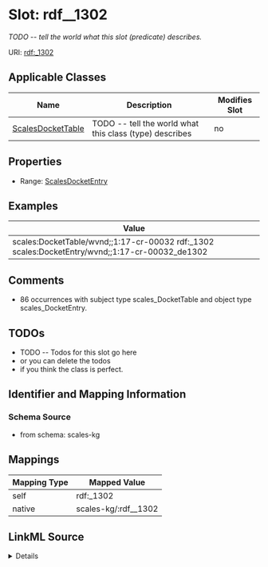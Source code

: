 

# Slot: rdf__1302


_TODO -- tell the world what this slot (predicate) describes._





URI: [rdf:_1302](http://www.w3.org/1999/02/22-rdf-syntax-ns#_1302)



<!-- no inheritance hierarchy -->





## Applicable Classes

| Name | Description | Modifies Slot |
| --- | --- | --- |
| [ScalesDocketTable](../classes/ScalesDocketTable.md) | TODO -- tell the world what this class (type) describes |  no  |







## Properties

* Range: [ScalesDocketEntry](../classes/ScalesDocketEntry.md)






## Examples

| Value |
| --- |
| scales:DocketTable/wvnd;;1:17-cr-00032 rdf:_1302 scales:DocketEntry/wvnd;;1:17-cr-00032_de1302 |

## Comments

* 86 occurrences with subject type scales_DocketTable and object type scales_DocketEntry.

## TODOs

* TODO -- Todos for this slot go here
* or you can delete the todos
* if you think the class is perfect.

## Identifier and Mapping Information







### Schema Source


* from schema: scales-kg




## Mappings

| Mapping Type | Mapped Value |
| ---  | ---  |
| self | rdf:_1302 |
| native | scales-kg/:rdf__1302 |




## LinkML Source

<details>
```yaml
name: rdf__1302
description: TODO -- tell the world what this slot (predicate) describes.
todos:
- TODO -- Todos for this slot go here
- or you can delete the todos
- if you think the class is perfect.
comments:
- 86 occurrences with subject type scales_DocketTable and object type scales_DocketEntry.
examples:
- value: scales:DocketTable/wvnd;;1:17-cr-00032 rdf:_1302 scales:DocketEntry/wvnd;;1:17-cr-00032_de1302
from_schema: scales-kg
rank: 1000
slot_uri: rdf:_1302
alias: rdf__1302
domain_of:
- scales_DocketTable
range: scales_DocketEntry

```
</details>